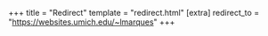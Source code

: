 +++
title = "Redirect"
template = "redirect.html"
[extra]
redirect_to = "https://websites.umich.edu/~lmarques"
+++